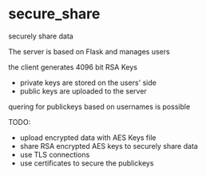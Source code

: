 # secure_share
securely share data 

The server is based on Flask and manages users

the client generates 4096 bit RSA Keys
- private keys are stored on the users' side  
- public keys are uploaded to the server

quering for publickeys based on usernames is possible

TODO:
- upload encrypted data with AES Keys file 
- share RSA encrypted AES keys to securely share data
- use TLS connections
- use certificates to secure the publickeys
